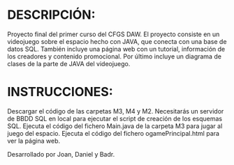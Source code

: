 # DESCRIPCIÓN:
Proyecto final del primer curso del CFGS DAW. El proyecto consiste en un videojuego sobre el espacio hecho con JAVA, 
que conecta con una base de datos SQL. También incluye una página web con un tutorial, información de los creadores y contenido promocional. 
Por último incluye un diagrama de clases de la parte de JAVA del videojuego.
# INSTRUCCIONES:

Descargar el código de las carpetas M3, M4 y M2. 
Necesitarás un servidor de BBDD SQL en local para ejecutar el script de creación de los esquemas SQL. 
Ejecuta el código del fichero Main.java de la carpeta M3 para jugar al juego del espacio. 
Ejecuta el código del fichero ogamePrincipal.html para ver la página web.

Desarrollado por Joan, Daniel y  Badr.
